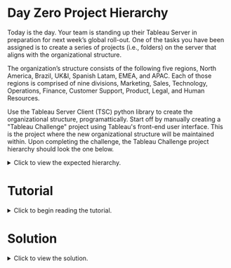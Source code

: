 # Day Zero Project Hierarchy
Today is the day. Your team is standing up their Tableau Server in preparation for next week’s global roll-out. One of the tasks you have been assigned is to create a series of projects (i.e., folders) on the server that aligns with the organizational structure.

The organization’s structure consists of the following five regions, North America, Brazil, UK&I, Spanish Latam, EMEA, and APAC. Each of those regions is comprised of nine divisions, Marketing, Sales, Technology, Operations, Finance, Customer Support, Product, Legal, and Human Resources.

Use the Tableau Server Client (TSC) python library to create the organizational structure, programattically. Start off by manually creating a "Tableau Challenge" project using Tableau's front-end user interface. This is the project where the new organizational structure will be maintained within. Upon completing the challenge, the Tableau Challenge project hierarchy should look the one below.

<details>
  <summary>Click to view the expected hierarchy.</summary>
  
    - Tableau Challenge  
      - APAC  
        - Marketing  
        - Sales  
        - Technology  
        - Operations  
        - Finance  
        - Customer Support  
        - Product  
        - Legal  
        - Human Resources  
      - Brazil  
        - Marketing  
        - Sales  
        - Technology  
        - Operations  
        - Finance  
        - Customer Support  
        - Product  
        - Legal  
        - Human Resources  
      - EMEA  
        - Marketing  
        - Sales  
        - Technology  
        - Operations  
        - Finance  
        - Customer Support  
        - Product  
        - Legal  
        - Human Resources  
      - North America  
        - Marketing  
        - Sales  
        - Technology  
        - Operations  
        - Finance  
        - Customer Support  
        - Product  
        - Legal  
        - Human Resources  
      - Spanish Latam  
        - Marketing  
        - Sales  
        - Technology  
        - Operations  
        - Finance  
        - Customer Support  
        - Product  
        - Legal  
        - Human Resources  
      - UK&I  
        - Marketing  
        - Sales  
        - Technology  
        - Operations  
        - Finance  
        - Customer Support  
        - Product  
        - Legal
</details>

# Tutorial
<details>
  <summary>Click to begin reading the tutorial.</summary>

Create an environment (.env) file and place it in the same directory as the python file dedicated to this tutorial for ease-of-access. The contents of the .env file used for this tutorial can be found below. Replace the values with those corresponding to your Tableau Server or Tableau Cloud instance.

TABLEAU_SERVER_FULL_URL=https://10ax.online.tableau.com/#/site/sqlshortreads  
TABLEAU_SERVER_SITE_ID=sqlshortreads  
TABLEAU_SERVER_TOKEN_NAME=TSM  
TABLEAU_SERVER_TOKEN_VALUE=VmhlQ6HbQDqr9QF/AZiQ9g==:n3RsYPPNt8w6covEZG9f37Kn4KTf8M0G  
TABLEAU_VERIFY_CERTIFICATE=False  

Import the packages required for this tutorial.

```python
import os

from dotenv import load_dotenv
import pandas as pd
import tableauserverclient as tsc
from time import sleep
```

Use package, os and dotenv, to load your environment file and allow its variables to be accessed. This step is critical for accessing your Tableau Server or Tableau Cloud instance, programmatically.

```python
# Load environment variables from .env file.
load_dotenv()
TABLEAU_SERVER_FULL_URL = os.getenv('TABLEAU_SERVER_FULL_URL')
TABLEAU_SERVER_SITE_ID = os.getenv('TABLEAU_SERVER_SITE_ID')
TABLEAU_SERVER_TOKEN_NAME = os.getenv('TABLEAU_SERVER_TOKEN_NAME')
TABLEAU_SERVER_TOKEN_VALUE = os.getenv('TABLEAU_SERVER_TOKEN_VALUE')
TABLEAU_VERIFY_CERTIFICATE = os.getenv('TABLEAU_VERIFY_CERTIFICATE', 'True') == 'True'
```
Create a means to authenticate with your Tableau Server or Tableau Cloud instance by using TSC’s PersonalAccessTokenAuth class. Pass in the environment variables that correspond to token name, token value, and site ID, if applicable. If you are using Tableau Server and use the default site, then your site ID value should be None or an empty string.

```python
# Create authentication object using the token and site ID details.
TABLEAU_AUTHENTICATION = tsc.PersonalAccessTokenAuth(
  token_name=TABLEAU_SERVER_TOKEN_NAME,
  personal_access_token=TABLEAU_SERVER_TOKEN_VALUE,
  site_id=TABLEAU_SERVER_SITE_ID
)
```

Next, create an instance of TSC’s Server class and pass in the base URL associated with your Tableau Server or Tableau Cloud instance. If you are authenticating with a Tableau Server that uses the default site, then the full server URL and the base URL will be identical. Otherwise, be sure to exclude the site ID from the URL. Optionally, choose not to verify the server's SSL/TLS certificate. If you are authenticating with a Tableau Cloud instance, maintaining the default value of True is unlikely to cause you any problems. I have only seen and experienced an issue with the default value when using Tableau Server instances maintained by the companies I have worked for.

```python
# Create a tableau server client object using specified server URL.
SERVER = tsc.Server('https://10ax.online.tableau.com')
# Disable certificate verification. The next line of code may be required due to certificate issues.
SERVER.add_http_options({'verify': False})
```

Now, read in the organizational structure maintained within the CSV file provided and create a python dictionary containing a key for each unique region. Each key’s value should be the respective region’s divisions as a python list. Keep in mind, there are several ways to achieve the desired dictionary structure and the strategy shown below is just one way.

```python
# Read in organizational structure from a CSV file.
ORGANIZATIONAL_STRUCTURE = pd.read_csv('organizational_structure.csv')
# Create a mapping of regions to their respective divisions.
region_division_mapping = (
  ORGANIZATIONAL_STRUCTURE
  .groupby('Region')['Division']
  .unique()
  .apply(list)
  .to_dict()
)
```

Aside from reading in the organizational structure and subsequently creating the region-division mapping, the previous steps are those that you will find yourself repeating throughout your future scripts aimed at interacting with your Tableau Server or Tableau cloud instance, programmatically, through Tableau Server Client.

In the next step, you will use the SERVER and TABLEAU_AUTHENTICATION objects created above to sign-in to your Tableau Server or Tableau Cloud instance. The method, “use_highest_version” ensures that the latest Tableau Rest API version supported by your Tableau Server or Tableau Cloud instance is used. The endpoints and overall functionality available to you through Tableau Server Client and the REST API will be determined by the version.

When using this method, you will see a deprecation warning as the method is planned to be removed in the future. At the time of writing this tutorial, the SERVER object has an attribute called “use_server_version” that defaults to False. Setting the attribute to True is intended to replace the use of “use_highest_version.” The new attribute appears to work well with Tableau Cloud; however, I have not had any success using it with Tableau Server, so I would suggest continuing to use “use_highest_version” as shown below and in the solution, especially if you are connecting to Tableau Server.

```python
# Sign-in to server.
with SERVER.auth.sign_in(TABLEAU_AUTHENTICATION):
    # Ensure the most recent Tableau REST API version is used.
    SERVER.use_highest_version()
```

Retrieve the project ID value corresponding to the “Tableau Challenge” project you created at the beginning of this tutorial by using the projects endpoint and filter method. Remember, this is where the to-be project hierarchy will reside. By creating the project manually in advance, we have made the task of specifying where to place the new region and division projects less complex. Generally, you will not know the parent project ID value in advance and project names will not be unique across the environment.

```python
    # Extract the parent project ID for the 'Tableau Challenge' project where the new projects will be created.
    parent_project_id = SERVER.projects.filter(name='Tableau Challenge')[0].id
```

Below is an example on how you could retrieve the parent project ID value (i.e., location) of a project to ensure any action you take programmatically applies to the right objects (e.g., flow, workbook, data source, project, etc.). To incorporate this into the solution provided, you would programmatically determine the ID value of the "Tableau Challenge" to ensure each region project is created underneath that project. The same process would be repeated when creating the individual division projects corresponding to each region.

```python
# Create a filter for the project for which the projects will be published.
# There could be multiple projects with the same name, so the one with a parent project
# name of "Tableau Challenge" must be identified.
parent_project = server.projects.filter(name='Tableau Challenge')
projects = server.projects.filter(name='North America')
project = [project for project in projects if project.parent_id == parent_project[0].id]
```

For the next step, you will iterate over the region-division mapping dictionary to create a project for each region and a series of projects corresponding to each region. Each of these “region” projects are to be placed within the "Tableau Challenge" project. Take special note on the use of sleep(2) here to artificially pause the script execution for two seconds immediately after the creation of each region project. This is required because the creation of a project may take longer to register on your Tableau Server or Tableau Cloud instance than the amount of time the script requires to continue with the subsequent creation of division projects underneath each region project. In other words, when you attempt to create the first division project for a particular region, it is quite possible that you will attempt to retrieve the project ID value for the parent project (i.e., respective region) and it will not exist yet, resulting in an error being thrown.

```python
    # For each region, create a new project and then create the division projects within it.
    for region, divisions in region_division_mapping.items():
        new_region_project = tsc.ProjectItem(
            name=region,
            description=f'Parent project for {region} divisions.',
            parent_id=parent_project_id
        )
        SERVER.projects.create(project_item=new_region_project)
        # Wait for a short period to ensure the project is created before proceeding.
        sleep(2)
        # Extract the ID of the newly created region project to use as a parent for division projects.
        region_project_id = SERVER.projects.filter(name=region)[0].id
        new_division_projects = [
            tsc.ProjectItem(
                name=division,
                description=f"Project for {region}'s {division} division.",
                parent_id=region_project_id
            )
            for division in divisions
        ]
        # Create each division project under the newly created region project.
        for new_division_project in new_division_projects:
            SERVER.projects.create(project_item=new_division_project)
```

</details>

# Solution
<details>
  <summary>Click to view the solution.</summary>
  
  ```python
import os

from dotenv import load_dotenv
import pandas as pd
import tableauserverclient as tsc
from time import sleep

# Load environment variables from .env file.
load_dotenv()
TABLEAU_SERVER_FULL_URL = os.getenv('TABLEAU_SERVER_FULL_URL')
TABLEAU_SERVER_SITE_ID = os.getenv('TABLEAU_SERVER_SITE_ID')
TABLEAU_SERVER_TOKEN_NAME = os.getenv('TABLEAU_SERVER_TOKEN_NAME')
TABLEAU_SERVER_TOKEN_VALUE = os.getenv('TABLEAU_SERVER_TOKEN_VALUE')
TABLEAU_VERIFY_CERTIFICATE = os.getenv('TABLEAU_VERIFY_CERTIFICATE', 'True') == 'True'

# Create authentication object using the token and site ID details.
TABLEAU_AUTHENTICATION = tsc.PersonalAccessTokenAuth(
    token_name=TABLEAU_SERVER_TOKEN_NAME,
    personal_access_token=TABLEAU_SERVER_TOKEN_VALUE,
    site_id=TABLEAU_SERVER_SITE_ID
)
# Create a tableau server client object using specified server URL.
SERVER = tsc.Server('https://10ax.online.tableau.com')
# Disable certificate verification. The next line of code may be required due to certificate issues.
SERVER.add_http_options({'verify': False})
# Read in organizational structure from a CSV file.
ORGANIZATIONAL_STRUCTURE = pd.read_csv('organizational_structure.csv')
# Create a mapping of regions to their respective divisions.
region_division_mapping = (
    ORGANIZATIONAL_STRUCTURE
    .groupby('Region')['Division']
    .unique()
    .apply(list)
    .to_dict()
)
# Sign-in to server.
with SERVER.auth.sign_in(TABLEAU_AUTHENTICATION):
    # Ensure the most recent Tableau REST API version is used.
    SERVER.use_highest_version()
    # Extract the parent project ID for the 'Tableau Challenge' project where the new projects will be created.
    parent_project_id = SERVER.projects.filter(name='Tableau Challenge')[0].id
    # For each region, create a new project and then create the division projects within it.
    for region, divisions in region_division_mapping.items():
        new_region_project = tsc.ProjectItem(
            name=region,
            description=f'Parent project for {region} divisions.',
            parent_id=parent_project_id
        )
        SERVER.projects.create(project_item=new_region_project)
        # Wait for a short period to ensure the project is created before proceeding.
        sleep(2)
        # Extract the ID of the newly created region project to use as a parent for division projects.
        region_project_id = SERVER.projects.filter(name=region)[0].id
        new_division_projects = [
            tsc.ProjectItem(
                name=division,
                description=f"Project for {region}'s {division} division.",
                parent_id=region_project_id
            )
            for division in divisions
        ]
        # Create each division project under the newly created region project.
        for new_division_project in new_division_projects:
            SERVER.projects.create(project_item=new_division_project)
```
